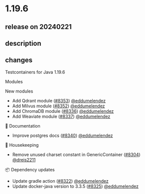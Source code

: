 # 1.19.6

## release on 20240221

## description

## changes

Testcontainers for Java 1.19.6

Modules

New modules

* Add Qdrant module (<a class="issue-link js-issue-link" data-error-text="Failed to load title" data-id="2145544505" data-permission-text="Title is private" data-url="https://github.com/testcontainers/testcontainers-java/issues/8353" data-hovercard-type="pull_request" data-hovercard-url="/testcontainers/testcontainers-java/pull/8353/hovercard" href="https://github.com/testcontainers/testcontainers-java/pull/8353">#8353</a>) <a class="user-mention notranslate" data-hovercard-type="user" data-hovercard-url="/users/eddumelendez/hovercard" data-octo-click="hovercard-link-click" data-octo-dimensions="link_type:self" href="https://github.com/eddumelendez">@eddumelendez</a>
* Add Milvus module (<a class="issue-link js-issue-link" data-error-text="Failed to load title" data-id="2145341055" data-permission-text="Title is private" data-url="https://github.com/testcontainers/testcontainers-java/issues/8352" data-hovercard-type="pull_request" data-hovercard-url="/testcontainers/testcontainers-java/pull/8352/hovercard" href="https://github.com/testcontainers/testcontainers-java/pull/8352">#8352</a>) <a class="user-mention notranslate" data-hovercard-type="user" data-hovercard-url="/users/eddumelendez/hovercard" data-octo-click="hovercard-link-click" data-octo-dimensions="link_type:self" href="https://github.com/eddumelendez">@eddumelendez</a>
* Add ChromaDB module (<a class="issue-link js-issue-link" data-error-text="Failed to load title" data-id="2143271615" data-permission-text="Title is private" data-url="https://github.com/testcontainers/testcontainers-java/issues/8336" data-hovercard-type="pull_request" data-hovercard-url="/testcontainers/testcontainers-java/pull/8336/hovercard" href="https://github.com/testcontainers/testcontainers-java/pull/8336">#8336</a>) <a class="user-mention notranslate" data-hovercard-type="user" data-hovercard-url="/users/eddumelendez/hovercard" data-octo-click="hovercard-link-click" data-octo-dimensions="link_type:self" href="https://github.com/eddumelendez">@eddumelendez</a>
* Add Weaviate module (<a class="issue-link js-issue-link" data-error-text="Failed to load title" data-id="2143272237" data-permission-text="Title is private" data-url="https://github.com/testcontainers/testcontainers-java/issues/8337" data-hovercard-type="pull_request" data-hovercard-url="/testcontainers/testcontainers-java/pull/8337/hovercard" href="https://github.com/testcontainers/testcontainers-java/pull/8337">#8337</a>) <a class="user-mention notranslate" data-hovercard-type="user" data-hovercard-url="/users/eddumelendez/hovercard" data-octo-click="hovercard-link-click" data-octo-dimensions="link_type:self" href="https://github.com/eddumelendez">@eddumelendez</a>

📖 Documentation

* Improve postgres docs (<a class="issue-link js-issue-link" data-error-text="Failed to load title" data-id="2144852812" data-permission-text="Title is private" data-url="https://github.com/testcontainers/testcontainers-java/issues/8340" data-hovercard-type="pull_request" data-hovercard-url="/testcontainers/testcontainers-java/pull/8340/hovercard" href="https://github.com/testcontainers/testcontainers-java/pull/8340">#8340</a>) <a class="user-mention notranslate" data-hovercard-type="user" data-hovercard-url="/users/eddumelendez/hovercard" data-octo-click="hovercard-link-click" data-octo-dimensions="link_type:self" href="https://github.com/eddumelendez">@eddumelendez</a>

🧹 Housekeeping

* Remove unused charset constant in GenericContainer (<a class="issue-link js-issue-link" data-error-text="Failed to load title" data-id="2130803750" data-permission-text="Title is private" data-url="https://github.com/testcontainers/testcontainers-java/issues/8304" data-hovercard-type="pull_request" data-hovercard-url="/testcontainers/testcontainers-java/pull/8304/hovercard" href="https://github.com/testcontainers/testcontainers-java/pull/8304">#8304</a>) <a class="user-mention notranslate" data-hovercard-type="user" data-hovercard-url="/users/dreis2211/hovercard" data-octo-click="hovercard-link-click" data-octo-dimensions="link_type:self" href="https://github.com/dreis2211">@dreis2211</a>

📦 Dependency updates

* Update gradle action (<a class="issue-link js-issue-link" data-error-text="Failed to load title" data-id="2139782794" data-permission-text="Title is private" data-url="https://github.com/testcontainers/testcontainers-java/issues/8322" data-hovercard-type="pull_request" data-hovercard-url="/testcontainers/testcontainers-java/pull/8322/hovercard" href="https://github.com/testcontainers/testcontainers-java/pull/8322">#8322</a>) <a class="user-mention notranslate" data-hovercard-type="user" data-hovercard-url="/users/eddumelendez/hovercard" data-octo-click="hovercard-link-click" data-octo-dimensions="link_type:self" href="https://github.com/eddumelendez">@eddumelendez</a>
* Update docker-java version to 3.3.5 (<a class="issue-link js-issue-link" data-error-text="Failed to load title" data-id="2142907561" data-permission-text="Title is private" data-url="https://github.com/testcontainers/testcontainers-java/issues/8325" data-hovercard-type="pull_request" data-hovercard-url="/testcontainers/testcontainers-java/pull/8325/hovercard" href="https://github.com/testcontainers/testcontainers-java/pull/8325">#8325</a>) <a class="user-mention notranslate" data-hovercard-type="user" data-hovercard-url="/users/eddumelendez/hovercard" data-octo-click="hovercard-link-click" data-octo-dimensions="link_type:self" href="https://github.com/eddumelendez">@eddumelendez</a>

